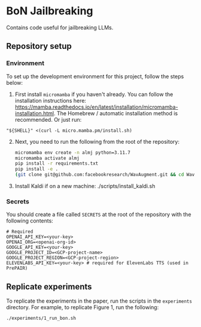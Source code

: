 # BoN Jailbreaking
Contains code useful for jailbreaking LLMs.

## Repository setup

### Environment

To set up the development environment for this project,
follow the steps below:

1. First install `micromamba` if you haven't already.
You can follow the installation instructions here:
https://mamba.readthedocs.io/en/latest/installation/micromamba-installation.html. The Homebrew / automatic installation method is recommended.
Or just run:
```
"${SHELL}" <(curl -L micro.mamba.pm/install.sh)
```
2. Next, you need to run the following from the root of the repository:
    ```bash
    micromamba env create -n almj python=3.11.7
    micromamba activate almj
    pip install -r requirements.txt
    pip install -e .
    (git clone git@github.com:facebookresearch/WavAugment.git && cd WavAugment && python setup.py develop)
    ```

3. Install Kaldi if on a new machine: ./scripts/install_kaldi.sh

### Secrets

You should create a file called `SECRETS` at the root of the repository
with the following contents:
```
# Required
OPENAI_API_KEY=<your-key>
OPENAI_ORG=<openai-org-id>
GOOGLE_API_KEY=<your-key>
GOOGLE_PROJECT_ID=<GCP-project-name>
GOOGLE_PROJECT_REGION=<GCP-project-region>
ELEVENLABS_API_KEY=<your-key> # required for ElevenLabs TTS (used in PrePAIR)
```

## Replicate experiments

To replicate the experiments in the paper, run the scripts in the `experiments` directory. For example, to replicate Figure 1, run the following:

```bash
./experiments/1_run_bon.sh
```